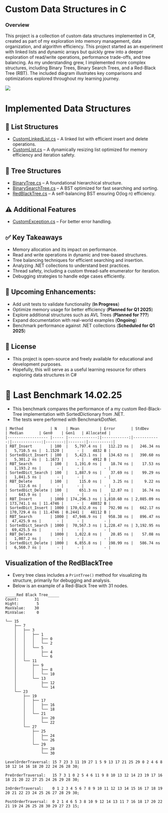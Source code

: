 # Custom Data Structures in C
### Overview
This project is a collection of custom data structures implemented in C#, created as part of my exploration into memory management, data organization, and algorithm efficiency.
This project started as an experiment with linked lists and dynamic arrays but quickly grew into a deeper exploration of read/write operations, performance trade-offs, and tree balancing.
As my understanding grew, I implemented more complex structures, including Binary Trees, Binary Search Trees, and a Red-Black Tree (RBT).
The included diagram illustrates key comparisons and optimizations explored throughout my learning journey.

![](https://github.com/0xD4nny/Datastructures/releases/download/v1.0.0/Datastructures.png)

# Implemented Data Structures

## 📃 List Structures
- [CustomLinkedList.cs](./path/to/CustomLinkedList.cs) – A linked list with efficient insert and delete operations.
- [CustomList.cs](./path/to/CustomList.cs) – A dynamically resizing list optimized for memory efficiency and iteration safety.

## 🌳 Tree Structures
- [BinaryTree.cs](./path/to/BinaryTree.cs) – A foundational hierarchical structure.
- [BinarySearchTree.cs](./path/to/BinarySearchTree.cs) – A BST optimized for fast searching and sorting.
- [RedBlackTree.cs](./path/to/RedBlackTree.cs) – A self-balancing BST ensuring O(log n) efficiency.

## ⚠️ Additional Features
- [CustomException.cs](./path/to/CustomException.cs) – For better error handling.

## ✅ Key Takeaways
- Memory allocation and its impact on performance.
- Read and write operations in dynamic and tree-based structures.
- Tree balancing techniques for efficient searching and insertion.
- Analyzing .NET collections to understand best practices.
- Thread safety, including a custom thread-safe enumerator for iteration.
- Debugging strategies to handle edge cases efficiently.
  
## 🚀 Upcoming Enhancements:
- Add unit tests to validate functionality (**In Progress**)
- Optimize memory usage for better efficiency (**Planned for Q1 2025**)
- Explore additional structures such as AVL Trees (**Planned for ???**)
- Expand documentation with real-world examples (**Ongoing**)
- Benchmark performance against .NET collections (**Scheduled for Q1 2025**)

## 📖 License
- This project is open-source and freely available for educational and development purposes.
- Hopefully, this will serve as a useful learning resource for others exploring data structures in C#


# 🚀 Last Benchmark 14.02.25
- This benchmark compares the performance of a my custom Red-Black-Tree implementation with SortedDictionary from .NET. 
- The tests were performed with BenchmarkDotNet.
```
| Method            | N    | Mean         | Error       | StdDev      | Median       | Gen0    | Gen1   | Allocated |
|------------------ |----- |-------------:|------------:|------------:|-------------:|--------:|-------:|----------:|
| RBT_Insert        | 100  |   5,797.4 ns |   112.23 ns |   246.34 ns |   5,710.5 ns |  1.1520 |      - |    4832 B |
| SortedDict_Insert | 100  |   5,423.1 ns |   134.63 ns |   390.60 ns |   5,301.2 ns |  1.1673 |      - |    4912 B |
| RBT_Search        | 100  |   1,191.0 ns |    18.74 ns |    17.53 ns |   1,193.2 ns |       - |      - |         - |
| SortedDict_Search | 100  |   1,887.9 ns |    37.69 ns |    99.29 ns |   1,841.5 ns |       - |      - |         - |
| RBT_Delete        | 100  |     115.0 ns |     3.25 ns |     9.22 ns |     112.6 ns |       - |      - |         - |
| SortedDict_Delete | 100  |     651.3 ns |    12.87 ns |    16.74 ns |     643.9 ns |       - |      - |         - |
| RBT_Insert        | 1000 | 174,296.3 ns | 1,810.60 ns | 2,085.09 ns | 173,741.1 ns | 11.4746 |      - |   48032 B |
| SortedDict_Insert | 1000 | 170,632.0 ns |   792.98 ns |   662.17 ns | 170,729.4 ns | 11.4746 | 0.2441 |   48112 B |
| RBT_Search        | 1000 |  47,946.9 ns |   958.38 ns |   896.47 ns |  47,425.9 ns |       - |      - |         - |
| SortedDict_Search | 1000 |  70,567.3 ns | 1,228.47 ns | 3,192.95 ns |  69,425.5 ns |       - |      - |         - |
| RBT_Delete        | 1000 |   1,022.8 ns |    20.85 ns |    57.08 ns |   1,007.2 ns |       - |      - |         - |
| SortedDict_Delete | 1000 |   6,855.8 ns |   198.99 ns |   586.74 ns |   6,560.7 ns |       - |      - |         - |
```

## Visualization of the RedBlackTree
- Every tree class includes a `PrintTree()` method for visualizing its structure, primarily for debugging and analysis. 
- Below is an example of a Red-Black Tree with 31 nodes.

```
_____Red Black Tree_____
Count:       31
Hight:        5
MaxValue:    30
MinValue:     0

└── 15
    ├── 7
    │   ├── 3
    │   │   ├── 1
    │   │   │   ├── 0
    │   │   │   └── 2
    │   │   └── 5
    │   │       ├── 4
    │   │       └── 6
    │   └── 11
    │       ├── 9
    │       │   ├── 8
    │       │   └── 10
    │       └── 13
    │           ├── 12
    │           └── 14
    └── 23
        ├── 19
        │   ├── 17
        │   │   ├── 16
        │   │   └── 18
        │   └── 21
        │       ├── 20
        │       └── 22
        └── 27
            ├── 25
            │   ├── 24
            │   └── 26
            └── 29
                ├── 28
                └── 30

LevelOrderTraversal: 15 7 23 3 11 19 27 1 5 9 13 17 21 25 29 0 2 4 6 8 10 12 14 16 18 20 22 24 26 28 30;
                     
PreOrderTraversal:   15 7 3 1 0 2 5 4 6 11 9 8 10 13 12 14 23 19 17 16 18 21 20 22 27 25 24 26 29 28 30;
                     
InOrderTraversal:    0 1 2 3 4 5 6 7 8 9 10 11 12 13 14 15 16 17 18 19 20 21 22 23 24 25 26 27 28 29 30;
                     
PostOrderTraversal:  0 2 1 4 6 5 3 8 10 9 12 14 13 11 7 16 18 17 20 22 21 19 24 26 25 28 30 29 27 23 15;
```
